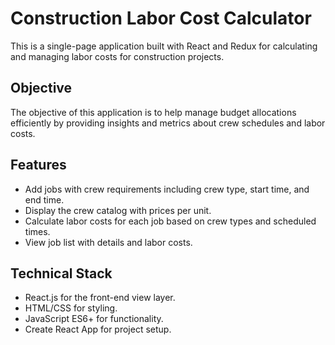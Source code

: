 # Construction Labor Cost Calculator

This is a single-page application built with React and Redux for calculating and managing labor costs for construction projects.

## Objective

The objective of this application is to help manage budget allocations efficiently by providing insights and metrics about crew schedules and labor costs.

## Features

- Add jobs with crew requirements including crew type, start time, and end time.
- Display the crew catalog with prices per unit.
- Calculate labor costs for each job based on crew types and scheduled times.
- View job list with details and labor costs.

## Technical Stack

- React.js for the front-end view layer.
- HTML/CSS for styling.
- JavaScript ES6+ for functionality.
- Create React App for project setup.